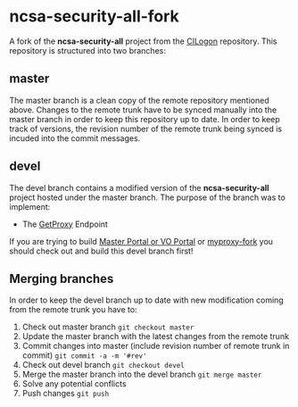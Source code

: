 # ncsa-security-all-fork

A fork of the **ncsa-security-all** project from the 
[CILogon](http://sourceforge.net/p/cilogon/code/HEAD/tree/trunk/edu.uiuc.ncsa/ncsa-security-all/) 
repository. This repository is structured into two branches:

## master 

The master branch is a clean copy of the remote repository mentioned above. Changes 
to the remote trunk have to be synced manually into the master branch in order to keep
this repository up to date. In order to keep track of versions, the revision number
of the remote trunk being synced is incuded into the commit messages.

## devel

The devel branch contains a modified version of the **ncsa-security-all** project hosted under the
master branch. The purpose of the branch was to implement:

* The [GetProxy](https://wiki.nikhef.nl/grid/OAuth_for_MyProxy_GetProxy_Endpoint) Endpoint

If you are trying to build [Master Portal or VO Portal](https://github.com/ttomttom/aarc-portal/) 
or [myproxy-fork](https://github.com/ttomttom/myproxy-fork) you should check out and build 
this devel branch first!

## Merging branches

In order to keep the devel branch up to date with new modification coming from the remote trunk
you have to:

1. Check out master branch `git checkout master`
2. Update the master branch with the latest changes from the remote trunk
3. Commit changes into master (include revision number of remote trunk in commit) `git commit -a -m '#rev'`
4. Check out devel branch `git checkout devel`
5. Merge the master branch into the devel branch `git merge master`
6. Solve any potential conflicts
6. Push changes `git push`



